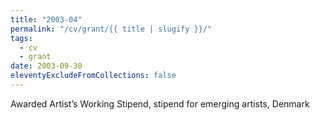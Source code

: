 ```yaml
---
title: "2003-04"
permalink: "/cv/grant/{{ title | slugify }}/"
tags:
  - cv
  - grant
date: 2003-09-30
eleventyExcludeFromCollections: false
---
```


Awarded Artist’s Working Stipend, stipend for emerging artists, Denmark